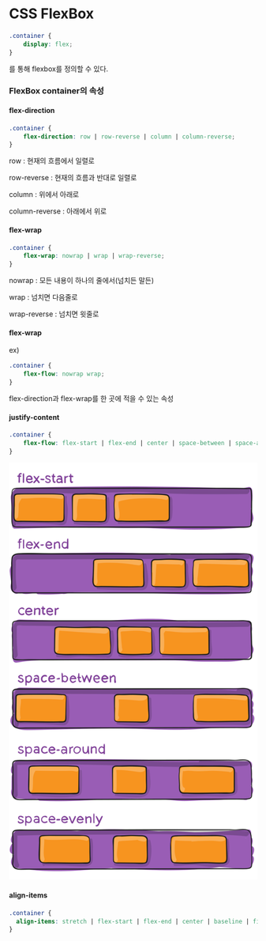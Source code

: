 # CSS FlexBox

``` CSS
.container {
    display: flex;
}
```

를 통해 flexbox를 정의할 수 있다.

### FlexBox container의 속성

#### flex-direction

```CSS
.container {
    flex-direction: row | row-reverse | column | column-reverse;
}
```

row : 현재의 흐름에서 일렬로

row-reverse : 현재의 흐름과 반대로 일렬로

column : 위에서 아래로

column-reverse : 아래에서 위로



#### flex-wrap

```CSS
.container {
    flex-wrap: nowrap | wrap | wrap-reverse;
}
```

nowrap : 모든 내용이 하나의 줄에서(넘치든 말든)

wrap : 넘치면 다음줄로

wrap-reverse : 넘치면 윗줄로



#### flex-wrap

ex)

```CSS
.container {
    flex-flow: nowrap wrap;
}
```

flex-direction과 flex-wrap를 한 곳에 적을 수 있는 속성



#### justify-content

```CSS
.container {
    flex-flow: flex-start | flex-end | center | space-between | space-around | space-evenly | start | end | left | right ... + safe | unsafe;
}
```

![justify-content](images\justify-content.svg)

#### align-items

```CSS
.container {
  align-items: stretch | flex-start | flex-end | center | baseline | first baseline | last baseline | start | end | self-start | self-end + ... safe | unsafe;
}
```